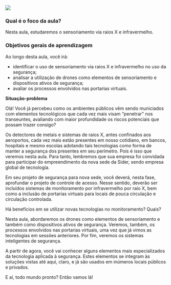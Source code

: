 [![](https://ampli-images.s3.amazonaws.com/production/3608e78d-7966-4e40-a959-ca7cd72a645d/original)](https://ampli-images.s3.amazonaws.com/production/3608e78d-7966-4e40-a959-ca7cd72a645d/original)

### **Qual é o foco da aula?**

Nesta aula, estudaremos o sensoriamento via raios X e infravermelho.

### **Objetivos gerais de aprendizagem**

Ao longo desta aula, você irá:

- identificar o uso de sensoriamento via raios X e infravermelho no uso da segurança;
- analisar a utilização de drones como elementos de sensoriamento e dispositivos ativos de segurança;
- avaliar os processos envolvidos nas portarias virtuais.

**Situação-problema**

Olá! Você já percebeu como os ambientes públicos vêm sendo municiados com elementos tecnológicos que cada vez mais visam “penetrar” nos transeuntes, avaliando com maior profundidade os riscos potenciais que possam trazer consigo?

Os detectores de metais e sistemas de raios X, antes confinados aos aeroportos, cada vez mais estão presentes em nosso cotidiano, em bancos, hospitais e mesmo escolas adotando tais tecnologias como forma de manter a segurança dos presentes em seu perímetro. Pois é isso que veremos nesta aula. Para tanto, lembremos que sua empresa foi convidada para participar do empreendimento da nova sede da Sider, sendo empresa global de tecnologia.

Em seu projeto de segurança para nova sede, você deverá, nesta fase, aprofundar o projeto de controle de acesso. Nesse sentido, deverão ser incluídos sistemas de monitoramento por infravermelho por raio X, bem como a inclusão de portarias virtuais para locais de pouca circulação e circulação controlada.

Há benefícios em se utilizar novas tecnologias no monitoramento? Quais?

Nesta aula, abordaremos os drones como elementos de sensoriamento e também como dispositivos ativos de segurança. Veremos, também, os processos envolvidos nas portarias virtuais, uma vez que já vimos as tecnologias em sessões anteriores. Por fim, veremos os sistemas inteligentes de segurança.

A partir de agora, você vai conhecer alguns elementos mais especializados da tecnologia aplicada à segurança. Estes elementos se integram às soluções vistas até aqui, claro, e já são usados em inúmeros locais públicos e privados.

E aí, todo mundo pronto? Então vamos lá!